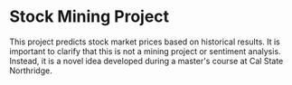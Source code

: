 # Stock Mining Project

This project predicts stock market prices based on historical results. It is important to clarify that this is not a mining project or sentiment analysis. Instead, it is a novel idea developed during a master's course at Cal State Northridge.